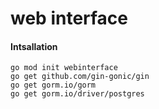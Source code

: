 # web interface

#### Intsallation

```Shell
go mod init webinterface
go get github.com/gin-gonic/gin
go get gorm.io/gorm
go get gorm.io/driver/postgres
```